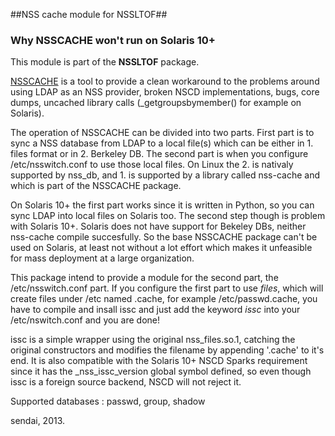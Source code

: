 ##NSS cache module for NSSLTOF##

### Why NSSCACHE won't run on Solaris 10+ ###

This module is part of the **NSSLTOF** package.

[NSSCACHE](https://code.google.com/p/nsscache) is a tool 
to provide a clean workaround to the problems around using LDAP as an NSS
provider, broken NSCD implementations, bugs, core dumps, uncached
library calls (_getgroupsbymember() for example on Solaris).

The operation of NSSCACHE can be divided into two parts. First part is
to sync a NSS database from LDAP to a local file(s) which can be either
in 1. files format or in 2. Berkeley DB. The second part is when you
configure /etc/nsswitch.conf to use those local files. On Linux the 2.
is nativaly supported by nss_db, and 1. is supported by a library
called nss-cache and which is part of the NSSCACHE package.

On Solaris 10+ the first part works since it is written in Python, so
you can sync LDAP into local files on Solaris too. The second step
though is problem with Solaris 10+. Solaris does not have support for
Bekeley DBs, neither nss-cache compile succesfully. So the base
NSSCACHE package can't be used on Solaris, at least not without a lot
effort which makes it unfeasible for mass deployment at a large organization.

This package intend to provide a module for the second part, the
/etc/nsswitch.conf part. If you configure the first part to use
*files*, which will create files under /etc named <db>.cache, for
example /etc/passwd.cache, you have to compile and insall issc and just
add the keyword *issc* into your /etc/nswitch.conf and you are done!

issc is a simple wrapper using the original nss_files.so.1, catching
the original constructors and modifies the filename by appending
'.cache' to it's end. It is also compatible with the Solaris 10+ NSCD
Sparks requirement since it has the _nss_issc_version global symbol
defined, so even though issc is a foreign source backend, NSCD will not
reject it.


Supported databases : passwd, group, shadow

sendai, 2013.
